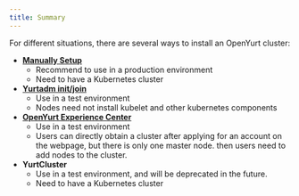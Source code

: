 ```yaml
---
title: Summary
---
```


For different situations, there are several ways to install an OpenYurt cluster:

- **[Manually Setup](./manually-setup.md)**
    - Recommend to use in a production environment
    - Need to have a Kubernetes cluster
- **[Yurtadm init/join](./yurtadm-init-join.md)**
    - Use in a test environment
    - Nodes need not install kubelet and other kubernetes components
- **[OpenYurt Experience Center](./openyurt-experience-center/overview.md)**
    - Use in a test environment
    - Users can directly obtain a cluster after applying for an account on the webpage, but there is only one master node. then users need to add nodes to the cluster.
- **YurtCluster**
    - Use in a test environment, and will be deprecated in the future.
    - Need to have a Kubernetes cluster